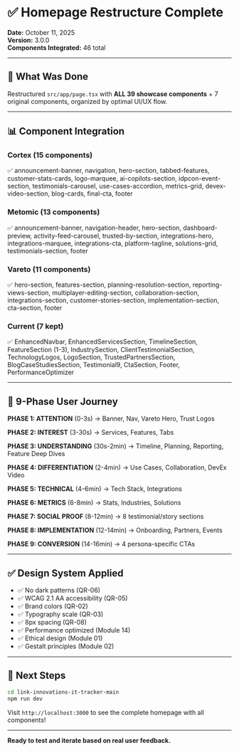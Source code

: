 # ✅ Homepage Restructure Complete

**Date:** October 11, 2025  
**Version:** 3.0.0  
**Components Integrated:** 46 total

---

## 🎯 What Was Done

Restructured `src/app/page.tsx` with **ALL 39 showcase components** + 7 original components, organized by optimal UI/UX flow.

---

## 📊 Component Integration

### Cortex (15 components)

✅ announcement-banner, navigation, hero-section, tabbed-features, customer-stats-cards, logo-marquee, ai-copilots-section, idpcon-event-section, testimonials-carousel, use-cases-accordion, metrics-grid, devex-video-section, blog-cards, final-cta, footer

### Metomic (13 components)

✅ announcement-banner, navigation-header, hero-section, dashboard-preview, activity-feed-carousel, trusted-by-section, integrations-hero, integrations-marquee, integrations-cta, platform-tagline, solutions-grid, testimonials-section, footer

### Vareto (11 components)

✅ hero-section, features-section, planning-resolution-section, reporting-views-section, multiplayer-editing-section, collaboration-section, integrations-section, customer-stories-section, implementation-section, cta-section, footer

### Current (7 kept)

✅ EnhancedNavbar, EnhancedServicesSection, TimelineSection, FeatureSection (1-3), IndustrySection, ClientTestimonialSection, TechnologyLogos, LogoSection, TrustedPartnersSection, BlogCaseStudiesSection, Testimonial9, CtaSection, Footer, PerformanceOptimizer

---

## 🎨 9-Phase User Journey

**PHASE 1: ATTENTION** (0-3s)
→ Banner, Nav, Vareto Hero, Trust Logos

**PHASE 2: INTEREST** (3-30s)
→ Services, Features, Tabs

**PHASE 3: UNDERSTANDING** (30s-2min)
→ Timeline, Planning, Reporting, Feature Deep Dives

**PHASE 4: DIFFERENTIATION** (2-4min)
→ Use Cases, Collaboration, DevEx Video

**PHASE 5: TECHNICAL** (4-6min)
→ Tech Stack, Integrations

**PHASE 6: METRICS** (6-8min)
→ Stats, Industries, Solutions

**PHASE 7: SOCIAL PROOF** (8-12min)
→ 8 testimonial/story sections

**PHASE 8: IMPLEMENTATION** (12-14min)
→ Onboarding, Partners, Events

**PHASE 9: CONVERSION** (14-16min)
→ 4 persona-specific CTAs

---

## ✅ Design System Applied

- ✅ No dark patterns (QR-06)
- ✅ WCAG 2.1 AA accessibility (QR-05)
- ✅ Brand colors (QR-02)
- ✅ Typography scale (QR-03)
- ✅ 8px spacing (QR-08)
- ✅ Performance optimized (Module 14)
- ✅ Ethical design (Module 01)
- ✅ Gestalt principles (Module 02)

---

## 🚀 Next Steps

```bash
cd link-innovations-it-tracker-main
npm run dev
```

Visit `http://localhost:3000` to see the complete homepage with all components!

---

**Ready to test and iterate based on real user feedback.**



